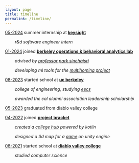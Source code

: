 ```yaml
---
layout: page
title: timeline
permalink: /timeline/
---
```


<ins>05-2024</ins> summer internship at [**keysight**](http://www.keysight.com/)

&nbsp;&nbsp;&nbsp;&nbsp;&nbsp;&nbsp;&nbsp;&nbsp;*r&d software engineer intern*

<ins>01-2024</ins> joined [**berkeley operations & behavioral analytics lab**](https://parksinchaisri.github.io/#home)

&nbsp;&nbsp;&nbsp;&nbsp;&nbsp;&nbsp;&nbsp;&nbsp;*advised by [professor park sinchaisri](https://haas.berkeley.edu/faculty/park-sinchaisri/)*

&nbsp;&nbsp;&nbsp;&nbsp;&nbsp;&nbsp;&nbsp;&nbsp;*developing ml tools for the [multihoming project](https://papers.ssrn.com/sol3/papers.cfm?abstract_id=4502968)*

<ins>08-2023</ins> started school at [**uc berkeley**](https://www.berkeley.edu/)

&nbsp;&nbsp;&nbsp;&nbsp;&nbsp;&nbsp;&nbsp;&nbsp;*college of engineering, studying [eecs](https://eecs.berkeley.edu/)*

&nbsp;&nbsp;&nbsp;&nbsp;&nbsp;&nbsp;&nbsp;&nbsp;*awarded the cal alumni association leadership scholarship*

<ins>05-2023</ins> graduated from diablo valley college

<ins>04-2022</ins> joined [**project bracket**](https://projectbracket.webflow.io/)

&nbsp;&nbsp;&nbsp;&nbsp;&nbsp;&nbsp;&nbsp;&nbsp;*created a [college hub](https://github.com/Snack0verlow/4CDLive) powered by kotlin*

&nbsp;&nbsp;&nbsp;&nbsp;&nbsp;&nbsp;&nbsp;&nbsp;*designed a 3d map for a [game](https://github.com/BrianStormDev/Dont-Lie) on unity engine*

<ins>08-2021</ins> started school at [**diablo valley college**](https://www.dvc.edu/)

&nbsp;&nbsp;&nbsp;&nbsp;&nbsp;&nbsp;&nbsp;&nbsp;*studied computer science*